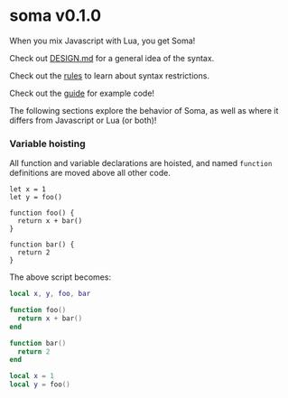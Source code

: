 # soma v0.1.0

When you mix Javascript with Lua, you get Soma!

Check out [DESIGN.md](./DESIGN.md) for a general idea of the syntax.

Check out the [rules](./rules) to learn about syntax restrictions.

Check out the [guide](./guide) for example code!

The following sections explore the behavior of Soma,
as well as where it differs from Javascript or Lua (or both)!

### Variable hoisting

All function and variable declarations are hoisted,
and named `function` definitions are moved above
all other code.

```
let x = 1
let y = foo()

function foo() {
  return x + bar()
}

function bar() {
  return 2
}
```

The above script becomes:

```lua
local x, y, foo, bar

function foo()
  return x + bar()
end

function bar()
  return 2
end

local x = 1
local y = foo()
```
